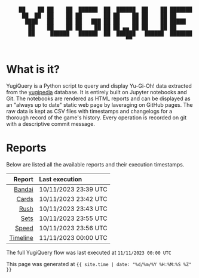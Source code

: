 <div align='center'>
    <pre>
    <br>
    ██    ██ ██    ██  ██████  ██  ██████  ██    ██ ███████ ██████  ██    ██ 
     ██  ██  ██    ██ ██       ██ ██    ██ ██    ██ ██      ██   ██  ██  ██  
      ████   ██    ██ ██   ███ ██ ██    ██ ██    ██ █████   ██████    ████   
       ██    ██    ██ ██    ██ ██ ██ ▄▄ ██ ██    ██ ██      ██   ██    ██    
       ██     ██████   ██████  ██  ██████   ██████  ███████ ██   ██    ██    
                                      ▀▀                                     
    </pre>
</div>

# What is it?

YugiQuery is a Python script to query and display Yu-Gi-Oh! data extracted from the [yugipedia](http://yugipedia.com) database. It is entirely built on Jupyter notebooks and Git. The notebooks are rendered as HTML reports and can be displayed as an "always up to date" static web page by laveraging on GitHub pages. The raw data is kept as CSV files with timestamps and changelogs for a thorough record of the game's history. Every operation is recorded on git with a descriptive commit message. 

# Reports

Below are listed all the available reports and their execution timestamps. 

|                    Report | Last execution       |
| -------------------------:|:-------------------- |
| [Bandai](Bandai.html) | 10/11/2023 23:39 UTC |
| [Cards](Cards.html) | 10/11/2023 23:42 UTC |
| [Rush](Rush.html) | 10/11/2023 23:43 UTC |
| [Sets](Sets.html) | 10/11/2023 23:55 UTC |
| [Speed](Speed.html) | 10/11/2023 23:56 UTC |
| [Timeline](Timeline.html) | 11/11/2023 00:00 UTC |


The full YugiQuery flow was last executed at `11/11/2023 00:00 UTC`

This page was generated at `{{ site.time | date: "%d/%m/%Y %H:%M:%S %Z" }}`
